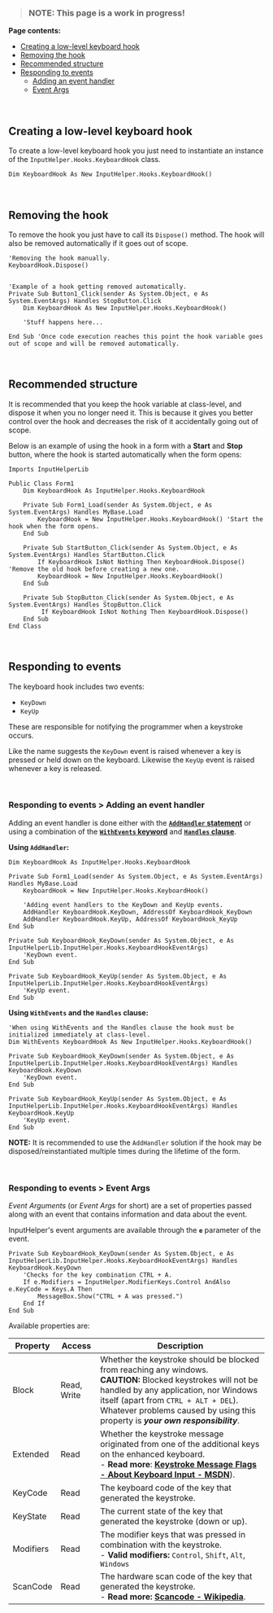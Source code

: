 >### NOTE: This page is a work in progress! ###

**Page contents:**  
 - [Creating a low-level keyboard hook](#creating-a-low-level-keyboard-hook)
 - [Removing the hook](#removing-the-hook)
 - [Recommended structure](#recommended-structure)
 - [Responding to events](#responding-to-events)
    - [Adding an event handler](#responding-to-events--adding-an-event-handler)
    - [Event Args](#responding-to-events--event-args)

<br/>

## Creating a low-level keyboard hook ##

To create a low-level keyboard hook you just need to instantiate an instance of the `InputHelper.Hooks.KeyboardHook` class. 

```vb.net
Dim KeyboardHook As New InputHelper.Hooks.KeyboardHook()
```

<br/>

## Removing the hook ##

To remove the hook you just have to call its `Dispose()` method. The hook will also be removed automatically if it goes out of scope.

```vb.net
'Removing the hook manually.
KeyboardHook.Dispose()


'Example of a hook getting removed automatically.
Private Sub Button1_Click(sender As System.Object, e As System.EventArgs) Handles StopButton.Click
    Dim KeyboardHook As New InputHelper.Hooks.KeyboardHook()

    'Stuff happens here...

End Sub 'Once code execution reaches this point the hook variable goes out of scope and will be removed automatically.
```

<br/>

## Recommended structure ##

It is recommended that you keep the hook variable at class-level, and dispose it when you no longer need it. This is because it gives you better control over the hook and decreases the risk of it accidentally going out of scope.

Below is an example of using the hook in a form with a **Start** and **Stop** button, where the hook is started automatically when the form opens:

```vb.net
Imports InputHelperLib

Public Class Form1
    Dim KeyboardHook As InputHelper.Hooks.KeyboardHook

    Private Sub Form1_Load(sender As System.Object, e As System.EventArgs) Handles MyBase.Load
        KeyboardHook = New InputHelper.Hooks.KeyboardHook() 'Start the hook when the form opens.
    End Sub

    Private Sub StartButton_Click(sender As System.Object, e As System.EventArgs) Handles StartButton.Click
        If KeyboardHook IsNot Nothing Then KeyboardHook.Dispose() 'Remove the old hook before creating a new one.
        KeyboardHook = New InputHelper.Hooks.KeyboardHook()
    End Sub

    Private Sub StopButton_Click(sender As System.Object, e As System.EventArgs) Handles StopButton.Click
         If KeyboardHook IsNot Nothing Then KeyboardHook.Dispose()
    End Sub
End Class
```

<br/>

## Responding to events ##

The keyboard hook includes two events:

 - `KeyDown`
 - `KeyUp`

These are responsible for notifying the programmer when a keystroke occurs.

Like the name suggests the `KeyDown` event is raised whenever a key is pressed or held down on the keyboard. Likewise the `KeyUp` event is raised whenever a key is released.

<br/>

### Responding to events > Adding an event handler ###

Adding an event handler is done either with the [**`AddHandler` statement**](https://docs.microsoft.com/en-us/dotnet/visual-basic/language-reference/statements/addhandler-statement) or using a combination of the [**`WithEvents` keyword**](https://docs.microsoft.com/en-us/dotnet/visual-basic/language-reference/modifiers/withevents) and [**`Handles` clause**](https://docs.microsoft.com/en-us/dotnet/visual-basic/language-reference/statements/handles-clause).

**Using `AddHandler`:**

```vb.net
Dim KeyboardHook As InputHelper.Hooks.KeyboardHook

Private Sub Form1_Load(sender As System.Object, e As System.EventArgs) Handles MyBase.Load
    KeyboardHook = New InputHelper.Hooks.KeyboardHook()

    'Adding event handlers to the KeyDown and KeyUp events.
    AddHandler KeyboardHook.KeyDown, AddressOf KeyboardHook_KeyDown
    AddHandler KeyboardHook.KeyUp, AddressOf KeyboardHook_KeyUp
End Sub

Private Sub KeyboardHook_KeyDown(sender As System.Object, e As InputHelperLib.InputHelper.Hooks.KeyboardHookEventArgs)
    'KeyDown event.
End Sub

Private Sub KeyboardHook_KeyUp(sender As System.Object, e As InputHelperLib.InputHelper.Hooks.KeyboardHookEventArgs)
    'KeyUp event.
End Sub
```

**Using `WithEvents` and the `Handles` clause:**

```vb.net
'When using WithEvents and the Handles clause the hook must be initialized immediately at class-level.
Dim WithEvents KeyboardHook As New InputHelper.Hooks.KeyboardHook()

Private Sub KeyboardHook_KeyDown(sender As System.Object, e As InputHelperLib.InputHelper.Hooks.KeyboardHookEventArgs) Handles KeyboardHook.KeyDown
    'KeyDown event.
End Sub

Private Sub KeyboardHook_KeyUp(sender As System.Object, e As InputHelperLib.InputHelper.Hooks.KeyboardHookEventArgs) Handles KeyboardHook.KeyUp
    'KeyUp event.
End Sub
```

**NOTE:** It is recommended to use the `AddHandler` solution if the hook may be disposed/reinstantiated multiple times during the lifetime of the form.

<br/>

### Responding to events > Event Args ###

_Event Arguments_ (or _Event Args_ for short) are a set of properties passed along with an event that contains information and data about the event.

InputHelper's event arguments are available through the **`e`** parameter of the event.

```vb.net
Private Sub KeyboardHook_KeyDown(sender As System.Object, e As InputHelperLib.InputHelper.Hooks.KeyboardHookEventArgs) Handles KeyboardHook.KeyDown
    'Checks for the key combination CTRL + A.
    If e.Modifiers = InputHelper.ModifierKeys.Control AndAlso e.KeyCode = Keys.A Then
        MessageBox.Show("CTRL + A was pressed.")
    End If
End Sub
```

Available properties are:

| Property  | Access      | Description |
| --------- | ----------- | ----------- |
| Block     | Read, Write | Whether the keystroke should be blocked from reaching any windows.<br/>**CAUTION:** Blocked keystrokes will not be handled by any application, nor Windows itself (apart from `CTRL + ALT + DEL`). Whatever problems caused by using this property is _**your own responsibility**_.
| Extended  | Read        | Whether the keystroke message originated from one of the additional keys on the enhanced keyboard.<br/>\- **Read more**: [**Keystroke Message Flags - About Keyboard Input - MSDN**](https://msdn.microsoft.com/en-us/library/windows/desktop/ms646267(v=vs.85).aspx#_win32_Keystroke_Message_Flags)).
| KeyCode   | Read        | The keyboard code of the key that generated the keystroke.
| KeyState  | Read        | The current state of the key that generated the keystroke (down or up).
| Modifiers | Read        | The modifier keys that was pressed in combination with the keystroke.<br/>\- **Valid modifiers:** `Control`, `Shift`, `Alt`, `Windows`
| ScanCode  | Read        | The hardware scan code of the key that generated the keystroke.<br/>\- **Read more:** [**Scancode - Wikipedia**](https://en.wikipedia.org/wiki/Scancode).